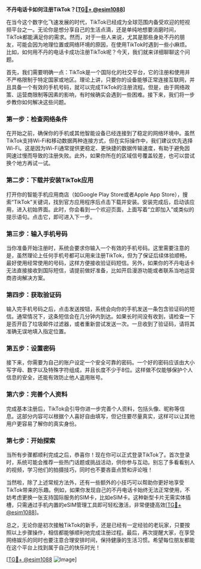**不丹电话卡如何注册TikTok？[[TG💪+ @esim1088](https://t.me/s/esim1088)]**

在当今这个数字化飞速发展的时代，TikTok已经成为全球范围内备受欢迎的短视频平台之一。无论你是想分享自己的生活点滴，还是单纯地想要消磨时间，TikTok都能满足你的需求。然而，对于一些人来说，尤其是那些身处不丹的朋友，可能会因为地理位置或网络环境的原因，在使用TikTok时遇到一些小麻烦。比如，如何用不丹的电话卡成功注册TikTok呢？今天，我们就来详细聊聊这个问题。

首先，我们需要明确一点：TikTok是一个国际化的社交平台，它的注册和使用并不严格限制于特定国家或地区。理论上讲，只要你的设备能够正常连接互联网，并且具备一个有效的手机号码，就可以完成TikTok的注册流程。但是，由于网络政策、运营商限制等因素的影响，有时候确实会遇到一些困难。接下来，我们将一步步教你如何解决这些问题。

### 第一步：检查网络条件

在开始之前，确保你的手机或其他智能设备已经连接到了稳定的网络环境中。虽然TikTok支持Wi-Fi和移动数据两种连接方式，但在实际操作中，我们建议优先选择Wi-Fi。这是因为Wi-Fi通常提供更稳定、更快捷的数据传输速度，有助于避免因网速过慢而导致的注册失败。此外，如果你所在的区域信号覆盖较差，也可以尝试换个地方再试一试。

### 第二步：下载并安装TikTok应用

打开你的智能手机应用商店（如Google Play Store或者Apple App Store），搜索“TikTok”关键词，找到官方应用程序后点击下载并安装。安装完成后，启动该应用，进入初始界面。此时，你会看到一个欢迎页面，上面写着“立即加入”或类似的提示语句。点击它，即可进入下一步。

### 第三步：输入手机号码

当你准备开始注册时，系统会要求你输入一个有效的手机号码。这里需要注意的是，虽然理论上任何手机号都可以用来注册TikTok，但为了保证后续体验顺畅，最好使用经常使用的号码，这样方便接收验证码短信。另外，如果你的不丹电话卡无法直接接收到国际短信，请提前做好准备，比如开启漫游功能或者联系当地运营商咨询解决方案。

### 第四步：获取验证码

输入完手机号码之后，点击发送按钮，系统会向你的手机发送一条包含验证码的短信。通常情况下，这条短信会在几分钟内到达。如果长时间没有收到，请检查一下是否开启了垃圾邮件过滤器，或者重新尝试发送一次。一旦收到了验证码，请将其准确无误地填入指定位置。

### 第五步：设置密码

接下来，你需要为自己的账户设定一个安全可靠的密码。一个好的密码应该由大小写字母、数字以及特殊字符组成，并且长度不少于8位。这样做不仅能够保护个人信息的安全，还能有效防止他人盗用账号。

### 第六步：完善个人资料

完成基本注册后，TikTok会引导你进一步完善个人资料，包括头像、昵称等信息。这部分内容可以根据个人喜好自由填写，但记住要尽量真实，这样可以让其他用户更容易了解你的真实身份。

### 第七步：开始探索

当所有步骤都顺利完成之后，恭喜你！现在你可以正式登录TikTok了。首次登录时，系统可能会推荐一些热门话题或挑战活动，供你参与互动。别忘了多看看别人的视频，学习他们的拍摄技巧，同时也不要吝啬点赞和评论哦！

当然啦，除了上述常规方法外，还有一些额外的小技巧可以帮助你更好地享受TikTok带来的乐趣。例如，如果你发现自己的不丹电话卡始终无法正常使用，不妨考虑更换一张支持国际服务的SIM卡，比如eSIM卡。这种新型卡片无需实体插槽，只需通过手机内置的eSIM管理工具即可轻松激活，非常便捷高效[[TG💪+ @esim1088](https://t.me/s/esim1088)]。

总之，无论你是初次接触TikTok的新手，还是已经有一定经验的老玩家，只要按照以上步骤操作，相信都能够顺利地完成注册过程。最后，再次提醒大家，在享受网络娱乐的同时也要注意合理安排时间，保持健康的生活习惯。希望每位朋友都能在这个平台上找到属于自己的快乐时光！

[[TG💪+ @esim1088](https://t.me/s/esim1088) ![Image](https://i.postimg.cc/4NQfJmqS/Snipaste-2025-05-13-00-14-12.png)]